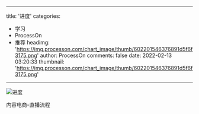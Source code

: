 
---
title: '进度'
categories: 
 - 学习
 - ProcessOn
 - 推荐
headimg: 'https://img.processon.com/chart_image/thumb/602201546376891d5f6f3175.png'
author: ProcessOn
comments: false
date: 2022-02-13 03:20:33
thumbnail: 'https://img.processon.com/chart_image/thumb/602201546376891d5f6f3175.png'
---

<div>   
<img class="thumb" alt="进度" src="https://img.processon.com/chart_image/thumb/602201546376891d5f6f3175.png" referrerpolicy="no-referrer">
<p>内容电商-直播流程</p>  
</div>
            